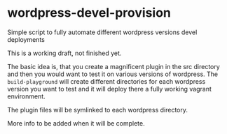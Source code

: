 wordpress-devel-provision
=========================

Simple script to fully automate different wordpress versions devel deployments

This is a working draft, not finished yet.

The basic idea is, that you create a magnificent plugin in the src directory and then you would want to test it on various versions of wordpress. The ```build-playground``` will create different directories for each wordpress version you want to test and it will deploy there a fully working vagrant environment.

The plugin files will be symlinked to each wordpress directory.

More info to be added when it will be complete.
